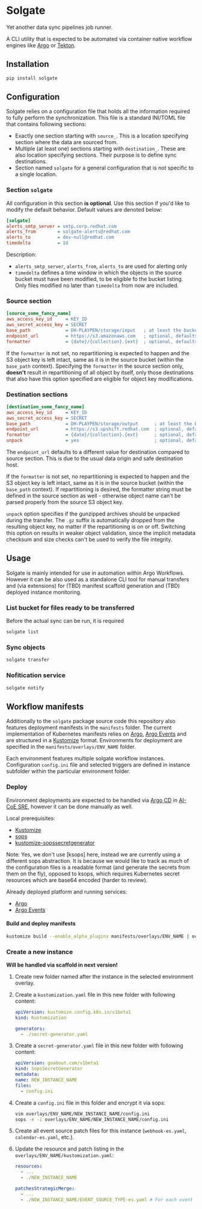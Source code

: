# Solgate

Yet another data sync pipelines job runner.

A CLI utility that is expected to be automated via container native workflow engines like [Argo](https://argoproj.github.io/argo/) or [Tekton](https://tekton.dev/).

## Installation

```sh
pip install solgate
```

## Configuration

Solgate relies on a configuration file that holds all the information required to fully perform the synchronization. This file is a standard INI/TOML file that contains following sections:

- Exactly one section starting with `source_`. This is a location specifying section where the data are sourced from.
- Multiple (at least one) sections starting with `destination_`. These are also location specifying sections. Their purpose is to define sync destinations.
- Section named `solgate` for a general configuration that is not specific to a single location.

### Section `solgate`

All configuration in this section **is optional**. Use this section if you'd like to modify the default behavior. Default values are denoted below:

```ini
[solgate]
alerts_smtp_server = smtp.corp.redhat.com
alerts_from        = solgate-alerts@redhat.com
alerts_to          = dev-null@redhat.com
timedelta          = 1d
```

Description:

- `alerts_smtp_server`, `alerts_from`, `alerts_to` are used for alerting only
- `timedelta` defines a time window in which the objects in the source bucket must have been modified, to be eligible fo the bucket listing. Only files modified no later than `timedelta` from now are included.

### Source section

```ini
[source_some_fancy_name]
aws_access_key_id     = KEY_ID
aws_secret_access_key = SECRET
base_path             = DH-PLAYPEN/storage/input   ; at least the bucket name is required, sub path within this bucket is optional
endpoint_url          = https://s3.amazonaws.com   ; optional, defaults to s3.amazonaws.com
formatter             = {date}/{collection}.{ext}  ; optional, defaults to None
```

If the `formatter` is not set, no repartitioning is expected to happen and the S3 object key is left intact, same as it is in the source bucket (within the `base_path` context). Specifying the `formatter` in the source section only, **doesn't** result in repartitioning of all object by itself, only those destinations that also have this option specified are eligible for object key modifications.

### Destination sections

```ini
[destination_some_fancy_name]
aws_access_key_id     = KEY_ID
aws_secret_access_key = SECRET
base_path             = DH-PLAYPEN/storage/output      ; at least the bucket name is required, sub path within this bucket is optional
endpoint_url          = https://s3.upshift.redhat.com  ; optional, defaults to s3.upshift.redhat.com
formatter             = {date}/{collection}.{ext}      ; optional, defaults to None
unpack                = yes                            ; optional, defaults to False/no
```

The `endpoint_url` defaults to a different value for destination compared to source section. This is due to the usual data origin and safe destination host.

If the `formatter` is not set, no repartitioning is expected to happen and the S3 object key is left intact, same as it is in the source bucket (within the `base_path` context). If repartitioning is desired, the formatter string must be defined in the source section as well - otherwise object name can't be parsed properly from the source S3 object key.

`unpack` option specifies if the gunzipped archives should be unpacked during the transfer. The `.gz` suffix is automatically dropped from the resulting object key, no matter if the repartitioning is on or off. Switching this option on results in weaker object validation, since the implicit metadata checksum and size checks can't be used to verify the file integrity.

## Usage

Solgate is mainly intended for use in automation within Argo Workflows. However it can be also used as a standalone CLI tool for manual transfers and (via extensions) for (TBD) manifest scaffold generation and (TBD) deployed instance monitoring.

### List bucket for files ready to be transferred

Before the actual sync can be run, it is required

```sh
solgate list
```

### Sync objects

```sh
solgate transfer
```

### Nofitication service

```sh
solgate notify
```

## Workflow manifests

Additionally to the `solgate` package source code this repository also features deployment manifests in the `manifests` folder. The current implementation of Kubernetes manifests relies on [Argo](https://argoproj.github.io/argo/), [Argo Events](https://argoproj.github.io/argo-events/) and are structured in a [Kustomize](https://kustomize.io/) format. Environments for deployment are specified in the `manifests/overlays/ENV_NAME` folder.

Each environment features multiple solgate workflow instances. Configuration `config.ini` file and selected triggers are defined in instance subfolder within the particular environment folder.

### Deploy

Environment deployments are expected to be handled via [Argo CD](https://argoproj.github.io/argo-cd/) in [AI-CoE SRE](https://github.com/AICoE/aicoe-sre/), however it can be done manually as well.

Local prerequisites:

- [Kustomize](https://kustomize.io/)
- [sops](https://github.com/mozilla/sops)
- [kustomize-sopssecretgenerator](https://github.com/goabout/kustomize-sopssecretgenerator)

Note: Yes, we don't use [ksops] here, instead we are currently using a different sops abstraction. It is because we would like to track as much of the configuration files is a readable format (and generate the secrets from them on the fly), opposed to ksops, which requires Kubernetes secret resources which are base64 encoded (harder to review).

Already deployed platform and running services:

- [Argo](https://argoproj.github.io/argo/)
- [Argo Events](https://argoproj.github.io/argo-events/)

#### Build and deploy manifests

```sh
kustomize build --enable_alpha_plugins manifests/overlays/ENV_NAME | oc apply -f -
```

### Create a new instance

**Will be handled via scaffold in next version!** <!-- noqa -->

1. Create new folder named after the instance in the selected environment overlay.
2. Create a `kustomization.yaml` file in this new folder with following content:

   ```yaml
   apiVersion: kustomize.config.k8s.io/v1beta1
   kind: Kustomization

   generators:
     - ./secret-generator.yaml
   ```

3. Create a `secret-generator.yaml` file in this new folder with following content:

   ```yaml
   apiVersion: goabout.com/v1beta1
   kind: SopsSecretGenerator
   metadata:
   name: NEW_INSTANCE_NAME
   files:
     - config.ini
   ```

4. Create a `config.ini` file in this folder and encrypt it via sops:

   ```sh
   vim overlays/ENV_NAME/NEW_INSTANCE_NAME/config.ini
   sops -e -i overlays/ENV_NAME/NEW_INSTANCE_NAME/config.ini
   ```

5. Create all event source patch files for this instance (`webhook-es.yaml`, `calendar-es.yaml`, etc.).
6. Update the resource and patch listing in the `overlays/ENV_NAME/kustomization.yaml`:

   ```yaml
   resources:
     - ...
     - ./NEW_INSTANCE_NAME

   patchesStrategicMerge:
     - ...
     - ./NEW_INSTANCE_NAME/EVENT_SOURCE_TYPE-es.yaml # For each event source trigger used
   ```
